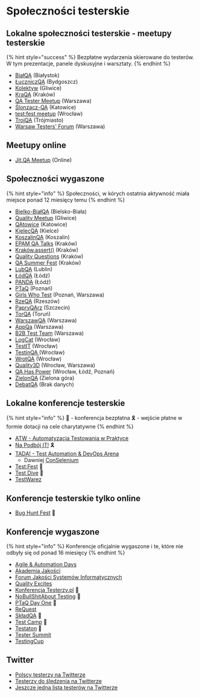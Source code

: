 # Społeczności testerskie

## Lokalne społeczności testerskie - meetupy testerskie

{% hint style="success" %}
Bezpłatne wydarzenia skierowane do testerów. W tym prezentacje, panele dyskusyjne i warsztaty.
{% endhint %}

* [BiałQA](https://www.facebook.com/groups/BialQA/) (Białystok)
* [ŁuczniczQA](https://www.meetup.com/luczniczqa/) (Bydgoszcz)
* [Kolektyw](https://kolektyw-gliwice.pl/) (Gliwice)
* [KraQA](https://www.meetup.com/KraQA-pl/) (Kraków)
* [QA Tester Meetup](https://app.evenea.pl/event/qatesterwwa/) (Warszawa)
* [Ślonzacz-QA](https://www.facebook.com/slonzaczqa/) (Katowice)
* [test:fest meetup](https://www.meetup.com/test-fest/) (Wrocław)
* [TrojQA](https://www.facebook.com/trojqa/) (Trójmiasto)
* [Warsaw Testers' Forum](https://www.facebook.com/warsawtestersforum/events) (Warszawa)

## Meetupy online

* [Jit.QA Meetup](https://www.facebook.com/groups/TestowanieOprogramowania/posts/9494040397285120) (Online)


## Społeczności wygaszone

{% hint style="info" %}
Społeczności, w kórych ostatnia aktywność miała miejsce ponad 12 miesięcy temu
{% endhint %}

* [Bielko-BiałQA](https://www.facebook.com/groups/2562108134001630/) (Bielsko-Biała)
* [Quality Meetup](https://www.meetup.com/Quality-Meetup/) (Gliwice)
* [QAtowice](https://crossweb.pl/en/event-series/qatowice-meetup/) (Katowice)
* [KielecQA](https://www.facebook.com/kielecqa/) (Kielce)
* [KoszalinQA](https://www.meetup.com/en-AU/KoszalinQA) (Koszalin)
* [EPAM QA Talks](https://www.facebook.com/Epam.Poland/) (Kraków)
* [Kraków.assert()](https://www.meetup.com/pl-PL/krakow-assert/) (Kraków)
* [Quality Questions](https://www.meetup.com/High-Quality-Code-Fans/) (Kraków)
* [QA Summer Fest](https://www.facebook.com/miquido/) (Kraków)
* [LubQA](https://www.facebook.com/LubQA/) (Lublin)
* [ŁódQA](https://www.facebook.com/LodQA/) (Łódź)
* [PANDA](https://www.meetup.com/panda-meetup/) (Łódź)
* [PTaQ](https://www.facebook.com/PTaQGroup/) (Poznań)
* [Girls Who Test](https://www.facebook.com/girls.who.test/) (Poznań, Warszawa)
* [RzeQA](https://www.facebook.com/rzeqa/) (Rzeszów)
* [PapryQArz](https://www.facebook.com/papryQArz/) (Szczecin)
* [TorQA](https://www.facebook.com/torqatorun/) (Toruń)
* [WarszawQA](https://www.facebook.com/WarszawQA) (Warszawa)
* [AppQa](https://www.facebook.com/AppQaMeetup/) (Warszawa)
* [B2B Test Team](https://www.meetup.com/B2B-Test-Team/) (Warszawa)
* [LogCat](https://www.facebook.com/LogCatMeetup/) (Wrocław)
* [TestIT](https://www.meetup.com/TestIT-testing-meetup/) (Wrocław)
* [TestinQA ](https://www.facebook.com/testinqa/)(Wrocław)
* [WrotQA](https://www.facebook.com/WrotQA/) (Wrocław)
* [Quality3D](https://www.facebook.com/SjsiOrg/) (Wrocław, Warszawa)
* [QA Has Power](https://www.facebook.com/StxNext/) (Wrocław, Łódź, Poznań)
* [ZielonQA](https://www.facebook.com/globallogicpoland) (Zielona góra)
* [DebatQA](https://www.facebook.com/DebatQA/) (Brak danych)

## Lokalne konferencje testerskie

{% hint style="info" %}
🙋 - konferencja bezpłatna
🎗️ - wejście płatne w formie dotacji na cele charytatywne
{% endhint %}

* [ATW - Automatyzacja Testowania w Praktyce](https://atwpraktyce.pl/)
* [Na Podbój IT!](https://podboj.it/) 🎗️
* [TADA! - Test Automation & DevOps Arena](https://tada-conf.pl/)
   * Dawniej [ConSelenium](http://conselenium.pl/)
* [Test:Fest](https://testfest.pl/) 🙋
* [Test Dive](http://testdive.pl/) 🙋
* [TestWarez](https://testwarez.pl)

## Konferencje testerskie tylko online

* [Bug Hunt Fest](https://bughuntfest.pl/) 🙋

## Konferencje wygaszone

{% hint style="info" %}
Konferencje oficjalnie wygaszone i te, które nie odbyły się od ponad 16 miesięcy
{% endhint %}

* [Agile & Automation Days](https://aadays.pl/)
* [Akademia Jakości](http://successpoint.pl/)
* [Forum Jakości Systemów Informatycznych](https://www.computerworld.pl/)
* [Quality Excites](https://www.qualityexcites.pl)
* [Konferencja Testerzy.pl](http://konferencja.testerzy.pl/) 🙋
* [NoBullShitAbout Testing](https://nobullshitabout.com/) 🙋
* [PTaQ Day One](http://dayone.ptaq.org/) 🙋
* [ReQuest](https://request.pl)
* [SkładQA](http://kraqa.pl/) 🙋
* [Test Camp](https://testcamp.pl/) 🙋
* [Testaton](http://testaton.pl/) 🙋
* [Tester Summit](https://testersummit.pl/)
* [TestingCup](http://testingcup.pl/)

## Twitter

* [Polscy testerzy na Twitterze](https://twitter.com/PWicherski/lists/polscy-testerzy)
* [Testerzy do śledzenia na Twitterze](https://twitter.com/kinofrost/lists/testers-to-follow)
* [Jeszcze jedna lista testerów na Twitterze](https://twitter.com/SheyMouse/lists/test-tweeps)

